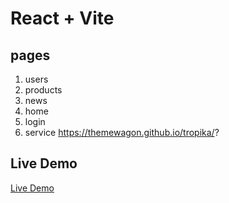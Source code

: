 # React + Vite
## pages
1. users
2. products
3. news
4. home
5. login
6. service
https://themewagon.github.io/tropika/?
   
## Live Demo

[Live Demo](https://jumaqasimim.github.io/ViteReact/)